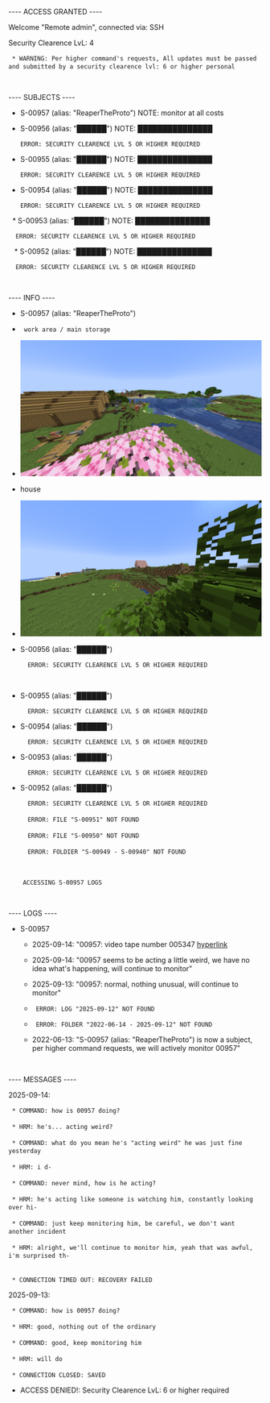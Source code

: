 ---- ACCESS GRANTED ----

Welcome "Remote admin", connected via: SSH

Security Clearence LvL: 4

     * WARNING: Per higher command's requests, All updates must be passed and submitted by a security clearence lvl: 6 or higher personal


‎ 
‎ 
‎ 
‎ 
‎ 
‎ 
‎ 
‎ 
‎ 
‎ 
‎ 
‎ 















---- SUBJECTS ----
* S-00957 (alias: "ReaperTheProto")
     NOTE: monitor at all costs

* S-00956 (alias: "██████")
      NOTE: ███████████████

      ERROR: SECURITY CLEARENCE LVL 5 OR HIGHER REQUIRED

* S-00955 (alias: "██████")
      NOTE: ███████████████

      ERROR: SECURITY CLEARENCE LVL 5 OR HIGHER REQUIRED


* S-00954 (alias: "██████")
      NOTE: ███████████████

      ERROR: SECURITY CLEARENCE LVL 5 OR HIGHER REQUIRED

‎ 
‎ * S-00953 (alias: "██████")
      NOTE: ███████████████

      ERROR: SECURITY CLEARENCE LVL 5 OR HIGHER REQUIRED
‎ 
‎ 
‎ * S-00952 (alias: "██████")
      NOTE: ███████████████

      ERROR: SECURITY CLEARENCE LVL 5 OR HIGHER REQUIRED
‎ 
‎ 
‎ 
‎ 
‎ 


---- INFO ----
* S-00957 (alias: "ReaperTheProto")
*      work area / main storage
*    ![image_workarea.png](2025-09-14_20.36.45.png)

*    house
*    ![image_house.png](2025-09-14_20.51.00.png)


* S-00956 (alias: "██████")

        ERROR: SECURITY CLEARENCE LVL 5 OR HIGHER REQUIRED
‎ 

* S-00955 (alias: "██████")

        ERROR: SECURITY CLEARENCE LVL 5 OR HIGHER REQUIRED


* S-00954 (alias: "██████")

        ERROR: SECURITY CLEARENCE LVL 5 OR HIGHER REQUIRED


* S-00953 (alias: "██████")

        ERROR: SECURITY CLEARENCE LVL 5 OR HIGHER REQUIRED


* S-00952 (alias: "██████")

        ERROR: SECURITY CLEARENCE LVL 5 OR HIGHER REQUIRED

        ERROR: FILE "S-00951" NOT FOUND

        ERROR: FILE "S-00950" NOT FOUND

        ERROR: FOLDIER "S-00949 - S-00940" NOT FOUND
‎ 
‎ 
‎ 
‎ 
‎ 
‎ 
‎ 
        
        ACCESSING S-00957 LOGS

‎ 
‎ 
‎ 


---- LOGS ----
* S-00957

     * 2025-09-14: "00957: video tape number 005347 [hyperlink](https://youtu.be/-BhlKcBLc_s_)    
     
     *  2025-09-14: "00957 seems to be acting a little weird, we have no idea what's happening, will continue to monitor"

     *  2025-09-13: "00957: normal, nothing unusual, will continue to monitor"
 
     *      ERROR: LOG "2025-09-12" NOT FOUND
     *      ERROR: FOLDER "2022-06-14 - 2025-09-12" NOT FOUND

     *  2022-06-13: "S-00957 (alias: "ReaperTheProto") is now a subject, per higher command requests, we will actively monitor 00957"
 



‎ 
‎ 
‎ 
‎ 
‎ 
‎ 
‎ 
‎ 
‎ 
‎ 


---- MESSAGES ----

2025-09-14: 

     * COMMAND: how is 00957 doing?
     
     * HRM: he's... acting weird?
     
     * COMMAND: what do you mean he's "acting weird" he was just fine yesterday

     * HRM: i d- 
     
     * COMMAND: never mind, how is he acting?
     
     * HRM: he's acting like someone is watching him, constantly looking over hi-
     
     * COMMAND: just keep monitoring him, be careful, we don't want another incident
     
     * HRM: alright, we'll continue to monitor him, yeah that was awful, i'm surprised th-
     

     * CONNECTION TIMED OUT: RECOVERY FAILED


2025-09-13: 

     * COMMAND: how is 00957 doing?
     
     * HRM: good, nothing out of the ordinary
     
     * COMMAND: good, keep monitoring him
     
     * HRM: will do

     * CONNECTION CLOSED: SAVED


* ACCESS DENIED!: Security Clearence LvL: 6 or higher required















